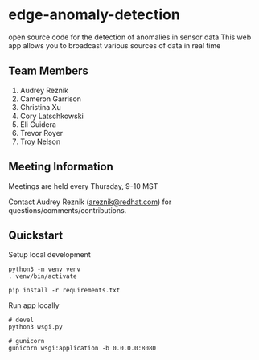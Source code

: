# edge-anomaly-detection
open source code for the detection of anomalies in sensor data
This web app allows you to broadcast various sources of data in real time

## Team Members
1. Audrey Reznik
1. Cameron Garrison
1. Christina Xu
1. Cory Latschkowski
1. Eli Guidera
1. Trevor Royer
1. Troy Nelson

## Meeting Information
Meetings are held every Thursday, 9-10 MST

Contact Audrey Reznik (areznik@redhat.com) for questions/comments/contributions.


## Quickstart

Setup local development
```
python3 -m venv venv
. venv/bin/activate

pip install -r requirements.txt
```

Run app locally
```
# devel
python3 wsgi.py

# gunicorn
gunicorn wsgi:application -b 0.0.0.0:8080
```
